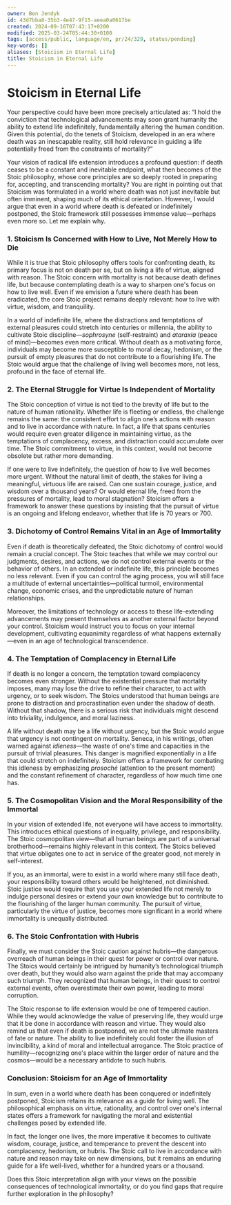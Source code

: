 ```yaml
---
owner: Ben Jendyk
id: 43d7bba8-35b3-4e47-9f15-aeea0a0617be
created: 2024-09-16T07:43:17+0200
modified: 2025-03-24T05:44:30+0100
tags: [access/public, language/en, pr/24/329, status/pending]
key-words: []
aliases: [Stoicism in Eternal Life]
title: Stoicism in Eternal Life
---
```


# Stoicism in Eternal Life

Your perspective could have been more precisely articulated as: “I hold the conviction that technological advancements may soon grant humanity the ability to extend life indefinitely, fundamentally altering the human condition. Given this potential, do the tenets of Stoicism, developed in an era where death was an inescapable reality, still hold relevance in guiding a life potentially freed from the constraints of mortality?”

Your vision of radical life extension introduces a profound question: if death ceases to be a constant and inevitable endpoint, what then becomes of the Stoic philosophy, whose core principles are so deeply rooted in preparing for, accepting, and transcending mortality? You are right in pointing out that Stoicism was formulated in a world where death was not just inevitable but often imminent, shaping much of its ethical orientation. However, I would argue that even in a world where death is defeated or indefinitely postponed, the Stoic framework still possesses immense value—perhaps even more so. Let me explain why.

### 1. **Stoicism Is Concerned with How to Live, Not Merely How to Die**

While it is true that Stoic philosophy offers tools for confronting death, its primary focus is not on death per se, but on living a life of virtue, aligned with reason. The Stoic concern with mortality is not because death defines life, but because contemplating death is a way to sharpen one's focus on how to live well. Even if we envision a future where death has been eradicated, the core Stoic project remains deeply relevant: how to live with virtue, wisdom, and tranquility. 

In a world of indefinite life, where the distractions and temptations of external pleasures could stretch into centuries or millennia, the ability to cultivate Stoic discipline—*sophrosyne* (self-restraint) and *ataraxia* (peace of mind)—becomes even more critical. Without death as a motivating force, individuals may become more susceptible to moral decay, hedonism, or the pursuit of empty pleasures that do not contribute to a flourishing life. The Stoic would argue that the challenge of living well becomes more, not less, profound in the face of eternal life.

### 2. **The Eternal Struggle for Virtue Is Independent of Mortality**

The Stoic conception of virtue is not tied to the brevity of life but to the nature of human rationality. Whether life is fleeting or endless, the challenge remains the same: the consistent effort to align one’s actions with reason and to live in accordance with nature. In fact, a life that spans centuries would require even greater diligence in maintaining virtue, as the temptations of complacency, excess, and distraction could accumulate over time. The Stoic commitment to virtue, in this context, would not become obsolete but rather more demanding.

If one were to live indefinitely, the question of *how* to live well becomes more urgent. Without the natural limit of death, the stakes for living a meaningful, virtuous life are raised. Can one sustain courage, justice, and wisdom over a thousand years? Or would eternal life, freed from the pressures of mortality, lead to moral stagnation? Stoicism offers a framework to answer these questions by insisting that the pursuit of virtue is an ongoing and lifelong endeavor, whether that life is 70 years or 700.

### 3. **Dichotomy of Control Remains Vital in an Age of Immortality**

Even if death is theoretically defeated, the Stoic dichotomy of control would remain a crucial concept. The Stoic teaches that while we may control our judgments, desires, and actions, we do not control external events or the behavior of others. In an extended or indefinite life, this principle becomes no less relevant. Even if you can control the aging process, you will still face a multitude of external uncertainties—political turmoil, environmental change, economic crises, and the unpredictable nature of human relationships. 

Moreover, the limitations of technology or access to these life-extending advancements may present themselves as another external factor beyond your control. Stoicism would instruct you to focus on your internal development, cultivating equanimity regardless of what happens externally—even in an age of technological transcendence.

### 4. **The Temptation of Complacency in Eternal Life**

If death is no longer a concern, the temptation toward complacency becomes even stronger. Without the existential pressure that mortality imposes, many may lose the drive to refine their character, to act with urgency, or to seek wisdom. The Stoics understood that human beings are prone to distraction and procrastination even under the shadow of death. Without that shadow, there is a serious risk that individuals might descend into triviality, indulgence, and moral laziness. 

A life without death may be a life without urgency, but the Stoic would argue that urgency is not contingent on mortality. Seneca, in his writings, often warned against *idleness*—the waste of one's time and capacities in the pursuit of trivial pleasures. This danger is magnified exponentially in a life that could stretch on indefinitely. Stoicism offers a framework for combating this idleness by emphasizing *prosoché* (attention to the present moment) and the constant refinement of character, regardless of how much time one has.

### 5. **The Cosmopolitan Vision and the Moral Responsibility of the Immortal**

In your vision of extended life, not everyone will have access to immortality. This introduces ethical questions of inequality, privilege, and responsibility. The Stoic cosmopolitan view—that all human beings are part of a universal brotherhood—remains highly relevant in this context. The Stoics believed that virtue obligates one to act in service of the greater good, not merely in self-interest.

If you, as an immortal, were to exist in a world where many still face death, your responsibility toward others would be heightened, not diminished. Stoic justice would require that you use your extended life not merely to indulge personal desires or extend your own knowledge but to contribute to the flourishing of the larger human community. The pursuit of virtue, particularly the virtue of justice, becomes more significant in a world where immortality is unequally distributed.

### 6. **The Stoic Confrontation with Hubris**

Finally, we must consider the Stoic caution against hubris—the dangerous overreach of human beings in their quest for power or control over nature. The Stoics would certainly be intrigued by humanity’s technological triumph over death, but they would also warn against the pride that may accompany such triumph. They recognized that human beings, in their quest to control external events, often overestimate their own power, leading to moral corruption.

The Stoic response to life extension would be one of tempered caution. While they would acknowledge the value of preserving life, they would urge that it be done in accordance with reason and virtue. They would also remind us that even if death is postponed, we are not the ultimate masters of fate or nature. The ability to live indefinitely could foster the illusion of invincibility, a kind of moral and intellectual arrogance. The Stoic practice of humility—recognizing one's place within the larger order of nature and the cosmos—would be a necessary antidote to such hubris.

### Conclusion: Stoicism for an Age of Immortality

In sum, even in a world where death has been conquered or indefinitely postponed, Stoicism retains its relevance as a guide for living well. The philosophical emphasis on virtue, rationality, and control over one's internal states offers a framework for navigating the moral and existential challenges posed by extended life. 

In fact, the longer one lives, the more imperative it becomes to cultivate wisdom, courage, justice, and temperance to prevent the descent into complacency, hedonism, or hubris. The Stoic call to live in accordance with nature and reason may take on new dimensions, but it remains an enduring guide for a life well-lived, whether for a hundred years or a thousand.

Does this Stoic interpretation align with your views on the possible consequences of technological immortality, or do you find gaps that require further exploration in the philosophy?